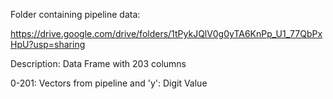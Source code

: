 Folder containing pipeline data:

https://drive.google.com/drive/folders/1tPykJQlV0g0yTA6KnPp_U1_77QbPxHpU?usp=sharing

Description: Data Frame with 203 columns

0-201: Vectors from pipeline and 
'y': Digit Value
